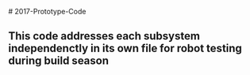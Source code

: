 #   2 0 1 7 - P r o t o t y p e - C o d e  
## This code addresses each subsystem independenctly in its own file for robot testing during build season
